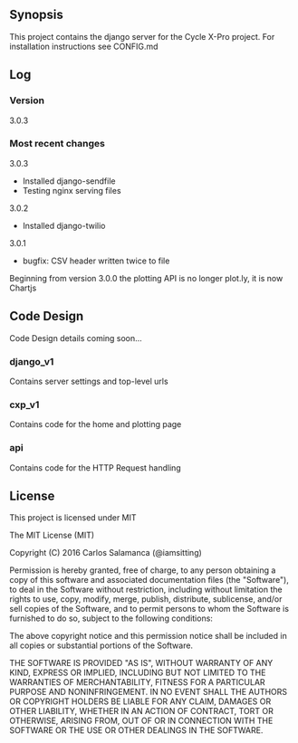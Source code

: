 ## Synopsis

This project contains the django server for the Cycle X-Pro project. For installation instructions see CONFIG.md

## Log

### Version

3.0.3

### Most recent changes

3.0.3
- Installed django-sendfile
- Testing nginx serving files

3.0.2
- Installed django-twilio 

3.0.1
- bugfix: CSV header written twice to file

Beginning from version 3.0.0 the plotting API is no longer plot.ly, it is now Chartjs

## Code Design

Code Design details coming soon...

### django_v1

Contains server settings and top-level urls

### cxp_v1

Contains code for the home and plotting  page

### api

Contains code for the HTTP Request handling 

## License

This project is licensed under MIT

The MIT License (MIT)

Copyright (C) 2016 Carlos Salamanca (@iamsitting)

Permission is hereby granted, free of charge, to any person obtaining a copy of this software and associated documentation files (the "Software"), to deal in the Software without restriction, including without limitation the rights to use, copy, modify, merge, publish, distribute, sublicense, and/or sell copies of the Software, and to permit persons to whom the Software is furnished to do so, subject to the following conditions:

The above copyright notice and this permission notice shall be included in all copies or substantial portions of the Software.

THE SOFTWARE IS PROVIDED "AS IS", WITHOUT WARRANTY OF ANY KIND, EXPRESS OR IMPLIED, INCLUDING BUT NOT LIMITED TO THE WARRANTIES OF MERCHANTABILITY, FITNESS FOR A PARTICULAR PURPOSE AND NONINFRINGEMENT. IN NO EVENT SHALL THE AUTHORS OR COPYRIGHT HOLDERS BE LIABLE FOR ANY CLAIM, DAMAGES OR OTHER LIABILITY, WHETHER IN AN ACTION OF CONTRACT, TORT OR OTHERWISE, ARISING FROM, OUT OF OR IN CONNECTION WITH THE SOFTWARE OR THE USE OR OTHER DEALINGS IN THE SOFTWARE.

